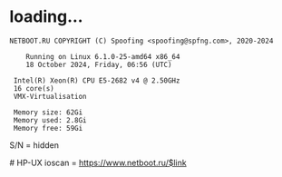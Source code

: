 # loading...
```
NETBOOT.RU COPYRIGHT (C) Spoofing <spoofing@spfng.com>, 2020-2024

	Running on Linux 6.1.0-25-amd64 x86_64
	18 October 2024, Friday, 06:56 (UTC)

 Intel(R) Xeon(R) CPU E5-2682 v4 @ 2.50GHz
 16 core(s)
 VMX-Virtualisation

 Memory size: 62Gi
 Memory used: 2.8Gi
 Memory free: 59Gi
```
S/N = hidden

\# HP-UX ioscan = https://www.netboot.ru/$link
